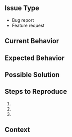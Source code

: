 <!-- Provide a general summary of the issue in the Title above. -->

Issue Type
----------
<!-- Define the type of issue you are reporting. -->
- Bug report
- Feature request

Current Behavior
----------------
<!-- Tell us what is currently happening. -->


Expected Behavior
-----------------
<!--
If you are reporting a bug, tell us what should happen.
If you are suggesting a change/improvement, tell us how it should work,
how it differs from the current implementation.
-->


Possible Solution
-----------------
<!--
Suggest a fix/reason for the bug, or ideas how to implement the
addition or change. Delete if not applicable/relevant.
-->


<!-- ---------------------------------------------------------- -->
<!-- Information bellow this line is *ONLY* for bug reports.    -->
<!-- Delete these sections if you're filing a Feature request.  -->
<!-- ---------------------------------------------------------- -->
Steps to Reproduce
------------------
<!--
Provide a link to a live example, or an unambiguous set of steps to
reproduce this bug. Include code to reproduce, if relevant.
-->
1.
2.
3.


Context
-------
<!--
How has this issue affected you? What are you trying to accomplish?
Providing context helps us come up with a solution that is most useful
in the real world.
-->
